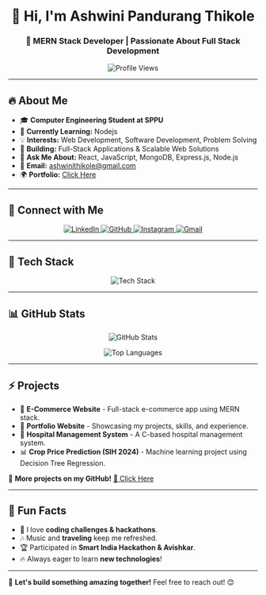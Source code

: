<h1 align="center">👋 Hi, I'm Ashwini Pandurang Thikole</h1>
<h3 align="center">🚀 MERN Stack Developer | Passionate About Full Stack Development</h3>

<p align="center">
  <img src="https://komarev.com/ghpvc/?username=ashuthikole2004&label=Profile%20Views&color=0e75b6&style=flat" alt="Profile Views" />
</p>

---

## 🔥 About Me  
- 🎓 **Computer Engineering Student at SPPU**  
- 🌱 **Currently Learning:** Nodejs
- 💡 **Interests:** Web Development, Software Development, Problem Solving  
- 🚀 **Building:** Full-Stack Applications & Scalable Web Solutions  
- 💬 **Ask Me About:** React, JavaScript, MongoDB, Express.js, Node.js  
- 📧 **Email:** [ashwinithikole@gmail.com](mailto:ashwinithikole@gmail.com)  
- 🌍 **Portfolio:** [Click Here](https://portfolio-kohl-mu-66.vercel.app/)

---
## 🔗 Connect with Me  
<p align="center">
  <a href="https://linkedin.com/in/ashwini-thikole" target="_blank" rel="nofollow">
    <img src="https://img.shields.io/badge/-LinkedIn-0077B5?style=for-the-badge&logo=linkedin&logoColor=white" alt="LinkedIn" />
  </a>
  <a href="https://github.com/ashu-2004" target="_blank" rel="nofollow">
    <img src="https://img.shields.io/badge/-GitHub-181717?style=for-the-badge&logo=github&logoColor=white" alt="GitHub" />
  </a>
  <a href="https://instagram.com/__ashu_2004__" target="_blank" rel="nofollow">
    <img src="https://img.shields.io/badge/-Instagram-E4405F?style=for-the-badge&logo=instagram&logoColor=white" alt="Instagram" />
  </a>
  <a href="mailto:ashwinithikole@gmail.com" rel="nofollow">
    <img src="https://img.shields.io/badge/-Gmail-D14836?style=for-the-badge&logo=gmail&logoColor=white" alt="Gmail" />
  </a>
</p>

---

## 🚀 Tech Stack  
<p align="center">
  <img src="https://skillicons.dev/icons?i=html,css,bootstrap,js,react,nodejs,express,mongodb,mysql,java,python,c,cpp,git,github,vscode" alt="Tech Stack" />
</p>

---

## 📊 GitHub Stats  
<p align="center">
  <img src="https://github-readme-stats.vercel.app/api?username=ashuthikole2004&show_icons=true&theme=tokyonight" alt="GitHub Stats" />
</p>
<p align="center">
  <img src="https://github-readme-stats.vercel.app/api/top-langs/?username=ashuthikole2004&layout=compact&theme=tokyonight" alt="Top Languages" />
</p>

---

## ⚡ Projects  
- 🚀 **E-Commerce Website** - Full-stack e-commerce app using MERN stack.  
- 🌱 **Portfolio Website** - Showcasing my projects, skills, and experience.  
- 🏥 **Hospital Management System** - A C-based hospital management system.  
- 📊 **Crop Price Prediction (SIH 2024)** - Machine learning project using Decision Tree Regression.  

📌 **More projects on my GitHub!** [🔗 Click Here](https://github.com/ashuthikole2004)

---

## 🎯 Fun Facts  
- 🌟 I love **coding challenges & hackathons**.  
- 🎶 Music and **traveling** keep me refreshed.  
- 🏆 Participated in **Smart India Hackathon & Avishkar**.  
- 🔥 Always eager to learn **new technologies**!  

---

🚀 **Let's build something amazing together!** Feel free to reach out! 😊
